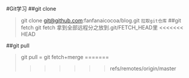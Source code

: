 #Git学习
##git clone 
>git clone git@github.com:fanfanaicocoa/blog.git
`拉取git仓库`
##git fetch
>git fetch 拿到全部远程分之放到.git/FETCH_HEAD里
<<<<<<< HEAD

##git pull
>git pull = git fetch+merge
=======
>>>>>>> refs/remotes/origin/master

